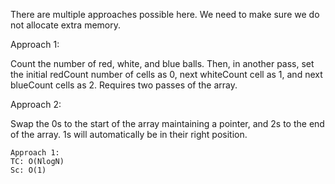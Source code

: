 There are multiple approaches possible here. We need to make sure we do not allocate extra memory.

Approach 1:

Count the number of red, white, and blue balls.
Then, in another pass, set the initial redCount number of cells as 0, next whiteCount cell as 1, and next blueCount cells as 2.
Requires two passes of the array.

Approach 2:

Swap the 0s to the start of the array maintaining a pointer, and 2s to the end of the array.
1s will automatically be in their right position.


    Approach 1:
    TC: O(NlogN)
    Sc: O(1)